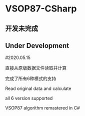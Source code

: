 # VSOP87-CSharp
## 开发未完成
## Under Development
#2020.05.15 

直接从原版数据文件读取并计算

完成了所有6种模式的支持

Read original data and calculate

all 6 version supported



 VSOP87 algorithm remastered in C#
